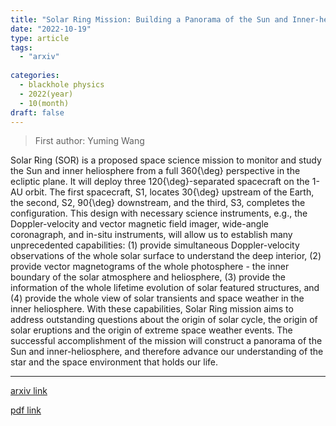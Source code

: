 ```yaml
---
title: "Solar Ring Mission: Building a Panorama of the Sun and Inner-heliosphere"
date: "2022-10-19"
type: article
tags:
  - "arxiv"
  
categories:
  - blackhole physics
  - 2022(year)
  - 10(month)
draft: false
---
```

> First author: Yuming Wang

 Solar Ring (SOR) is a proposed space science mission to monitor and study the
Sun and inner heliosphere from a full 360{\deg} perspective in the ecliptic
plane. It will deploy three 120{\deg}-separated spacecraft on the 1-AU orbit.
The first spacecraft, S1, locates 30{\deg} upstream of the Earth, the second,
S2, 90{\deg} downstream, and the third, S3, completes the configuration. This
design with necessary science instruments, e.g., the Doppler-velocity and
vector magnetic field imager, wide-angle coronagraph, and in-situ instruments,
will allow us to establish many unprecedented capabilities: (1) provide
simultaneous Doppler-velocity observations of the whole solar surface to
understand the deep interior, (2) provide vector magnetograms of the whole
photosphere - the inner boundary of the solar atmosphere and heliosphere, (3)
provide the information of the whole lifetime evolution of solar featured
structures, and (4) provide the whole view of solar transients and space
weather in the inner heliosphere. With these capabilities, Solar Ring mission
aims to address outstanding questions about the origin of solar cycle, the
origin of solar eruptions and the origin of extreme space weather events. The
successful accomplishment of the mission will construct a panorama of the Sun
and inner-heliosphere, and therefore advance our understanding of the star and
the space environment that holds our life.

---
[arxiv link](http://arxiv.org/abs/2210.10402v1)

[pdf link](http://arxiv.org/pdf/2210.10402v1)